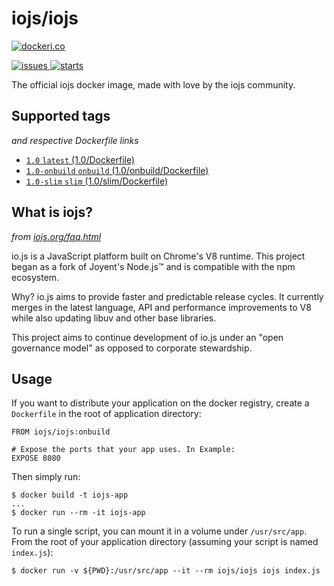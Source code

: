 iojs/iojs
=========

[![dockeri.co](http://dockeri.co/image/iojs/iojs)](https://registry.hub.docker.com/u/iojs/iojs/)

[![issues](https://img.shields.io/github/issues/iojs/docker-iojs.svg) ![starts](https://img.shields.io/github/stars/iojs/docker-iojs.svg)](https://github.com/iojs/docker-iojs)


The official iojs docker image, made with love by the iojs community.

## Supported tags
*and respective Dockerfile links*

* [`1.0` `latest` (1.0/Dockerfile)](https://github.com/iojs/docker-iojs/blob/master/1.0/Dockerfile)
* [`1.0-onbuild` `onbuild` (1.0/onbuild/Dockerfile)](https://github.com/iojs/docker-iojs/blob/master/1.0/onbuild/Dockerfile)
* [`1.0-slim` `slim` (1.0/slim/Dockerfile)](https://github.com/iojs/docker-iojs/blob/master/1.0/slim/Dockerfile)

## What is iojs?
*from [iojs.org/faq.html](https://iojs.org/faq.html)*

io.js is a JavaScript platform built on Chrome's V8 runtime. This project began as a fork of Joyent's Node.js™ and is compatible with the npm ecosystem.

Why? io.js aims to provide faster and predictable release cycles. It currently merges in the latest language, API and performance improvements to V8 while also updating libuv and other base libraries.

This project aims to continue development of io.js under an "open governance model" as opposed to corporate stewardship.

## Usage

If you want to distribute your application on the docker registry, create a `Dockerfile` in the root of application directory:

```
FROM iojs/iojs:onbuild

# Expose the ports that your app uses. In Example:
EXPOSE 8080
```

Then simply run:

```
$ docker build -t iojs-app
...
$ docker run --rm -it iojs-app
```

To run a single script, you can mount it in a volume under `/usr/src/app`. From the root of your application directory (assuming your script is named `index.js`):

```
$ docker run -v ${PWD}:/usr/src/app --it --rm iojs/iojs iojs index.js
```
